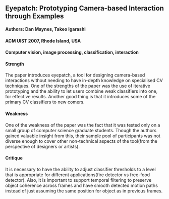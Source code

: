 ## Eyepatch: Prototyping Camera-based Interaction through Examples

#### Authors: Dan Maynes, Takeo Igarashi
#### ACM UIST 2007, Rhode Island, USA
#### Computer vision, image processing, classification, interaction

#### Strength
The paper introduces eyepatch, a tool for designing camera-based interactions without needing to have 
in-depth knowledge on specialised CV techniques. One of the strengths of the paper was the use of iterative 
prototyping and the ability to let users combine weak classifiers into one, for effective results. 
Another good thing is that it introduces some of the primary CV classifiers to new comers.


#### Weakness
One of the weakness of the paper was the fact that it was tested only on a small group of computer science graduate students. 
Though the authors gained valuable insight from this, their sample pool of participants was not diverse enough to cover 
other non-technical aspects of the tool(from the perspective of designers or artists).


#### Critique
It is necessary to have the ability to adjust classifier thresholds to a level that is appropriate for different 
applications(fire detector vs free-food detector). Also, it is important to support temporal filtering 
to preserve object coherence across frames and have smooth detected motion paths instead of just assuming the same position 
for object as in previous frames.
